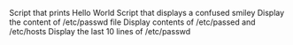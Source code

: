 Script that prints Hello World
Script that displays a confused smiley
Display the content of /etc/passwd file
Display contents of /etc/passed and /etc/hosts
Display the last 10 lines of /etc/passwd
